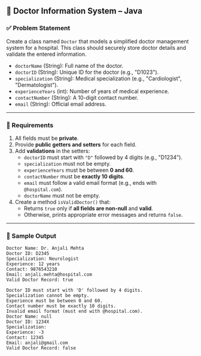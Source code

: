 ## 🔹 Doctor Information System – Java

### ✅ Problem Statement

Create a class named `Doctor` that models a simplified doctor management system for a hospital. This class should securely store doctor details and validate the entered information.

- `doctorName` (String): Full name of the doctor.
- `doctorID` (String): Unique ID for the doctor (e.g., "D1023").
- `specialization` (String): Medical specialization (e.g., "Cardiologist", "Dermatologist").
- `experienceYears` (int): Number of years of medical experience.
- `contactNumber` (String): A 10-digit contact number.
- `email` (String): Official email address.

---

### 🎯 Requirements

1. All fields must be **private**.
2. Provide **public getters and setters** for each field.
3. Add **validations** in the setters:
    - `doctorID` must start with `"D"` followed by 4 digits (e.g., "D1234").
    - `specialization` must not be empty.
    - `experienceYears` must be between **0 and 60**.
    - `contactNumber` must be **exactly 10 digits**.
    - `email` must follow a valid email format (e.g., ends with `@hospital.com`).
    - `doctorName` must not be empty.
4. Create a method `isValidDoctor()` that:
    - Returns `true` only if **all fields are non-null** and **valid**.
    - Otherwise, prints appropriate error messages and returns `false`.

---

### 🧠 Sample Output
```aiignore
Doctor Name: Dr. Anjali Mehta
Doctor ID: D2345
Specialization: Neurologist
Experience: 12 years
Contact: 9876543210
Email: anjali.mehta@hospital.com
Valid Doctor Record: true

Doctor ID must start with 'D' followed by 4 digits.
Specialization cannot be empty.
Experience must be between 0 and 60.
Contact number must be exactly 10 digits.
Invalid email format (must end with @hospital.com).
Doctor Name: null
Doctor ID: 1234X
Specialization: 
Experience: -3
Contact: 12345
Email: anjali@gmail.com
Valid Doctor Record: false
```